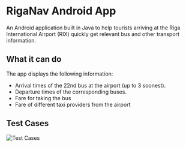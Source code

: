 # RigaNav Android App
An Android application built in Java to help tourists arriving at the Riga International Airport (RIX) quickly get relevant bus and other transport information.
## What it can do
The app displays the following information:
* Arrival times of the 22nd bus at the airport (up to 3 soonest).
* Departure times of the corresponding buses.
* Fare for taking the bus
* Fare of different taxi providers from the airport
## Test Cases
![Test Cases](https://i.imgur.com/RiQ3ecf.png)
